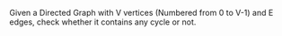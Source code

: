 Given a Directed Graph with V vertices (Numbered from 0 to V-1) and E edges, check whether it contains any cycle or not.